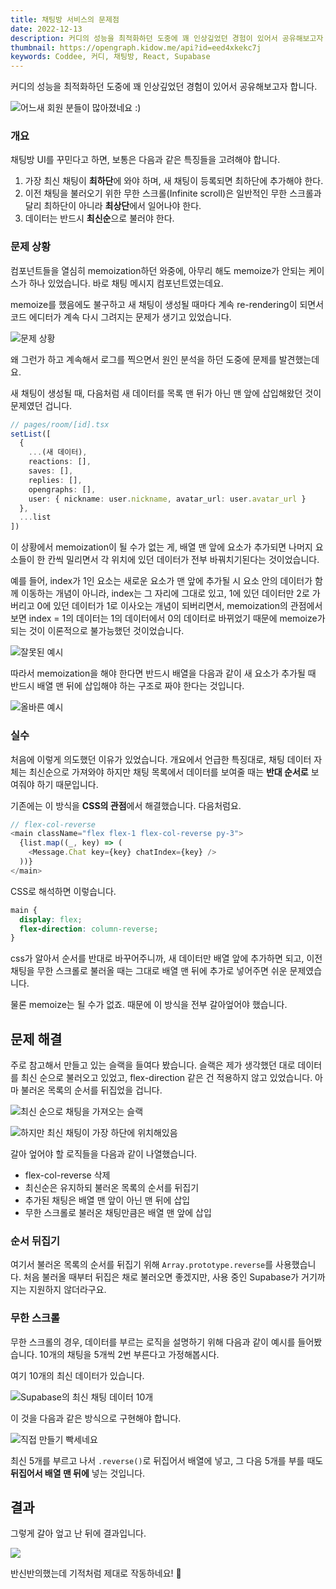 ```yaml
---
title: 채팅방 서비스의 문제점
date: 2022-12-13
description: 커디의 성능을 최적화하던 도중에 꽤 인상깊었던 경험이 있어서 공유해보고자 합니다. 채팅방 UI를 꾸민다고 하면, 보통은 다음과 같은 특징들을 고려해야 합니다.
thumbnail: https://opengraph.kidow.me/api?id=eed4xkekc7j
keywords: Coddee, 커디, 채팅방, React, Supabase
---
```


커디의 성능을 최적화하던 도중에 꽤 인상깊었던 경험이 있어서 공유해보고자 합니다.

![어느새 회원 분들이 많아졌네요 :)](/coddee.png)

### 개요

채팅방 UI를 꾸민다고 하면, 보통은 다음과 같은 특징들을 고려해야 합니다.

1. 가장 최신 채팅이 **최하단**에 와야 하며, 새 채팅이 등록되면 최하단에 추가해야 한다.
2. 이전 채팅을 불러오기 위한 무한 스크롤(Infinite scroll)은 일반적인 무한 스크롤과 달리 최하단이 아니라 **최상단**에서 일어나야 한다.
3. 데이터는 반드시 **최신순**으로 불러야 한다.

### 문제 상황

컴포넌트들을 열심히 memoization하던 와중에, 아무리 해도 memoize가 안되는 케이스가 하나 있었습니다. 바로 채팅 메시지 컴포넌트였는데요.

memoize를 했음에도 불구하고 새 채팅이 생성될 때마다 계속 re-rendering이 되면서 코드 에디터가 계속 다시 그려지는 문제가 생기고 있었습니다.

![문제 상황](problem.gif)

왜 그런가 하고 계속해서 로그를 찍으면서 원인 분석을 하던 도중에 문제를 발견했는데요.

새 채팅이 생성될 때, 다음처럼 새 데이터를 목록 맨 뒤가 아닌 맨 앞에 삽입해왔던 것이 문제였던 겁니다.

```typescript
// pages/room/[id].tsx
setList([
  {
    ...(새 데이터),
    reactions: [],
    saves: [],
    replies: [],
    opengraphs: [],
    user: { nickname: user.nickname, avatar_url: user.avatar_url }
  },
  ...list
])
```

이 상황에서 memoization이 될 수가 없는 게, 배열 맨 앞에 요소가 추가되면 나머지 요소들이 한 칸씩 밀리면서 각 위치에 있던 데이터가 전부 바꿔치기된다는 것이었습니다.

예를 들어, index가 1인 요소는 새로운 요소가 맨 앞에 추가될 시 요소 안의 데이터가 함께 이동하는 개념이 아니라,
index는 그 자리에 그대로 있고, 1에 있던 데이터만 2로 가버리고 0에 있던 데이터가 1로 이사오는 개념이 되버리면서,
memoization의 관점에서 보면 index = 1의 데이터는 1의 데이터에서 0의 데이터로 바뀌었기 때문에 memoize가 되는 것이 이론적으로 불가능했던 것이었습니다.

![잘못된 예시](array-wrong.png)

따라서 memoization을 해야 한다면 반드시 배열을 다음과 같이 새 요소가 추가될 때 반드시 배열 맨 뒤에 삽입해야 하는 구조로 짜야 한다는 것입니다.

![올바른 예시](array-correct.png)

### 실수

처음에 이렇게 의도했던 이유가 있었습니다. 개요에서 언급한 특징대로, 채팅 데이터 자체는 최신순으로 가져와야 하지만 채팅 목록에서 데이터를 보여줄 때는 **반대 순서로** 보여줘야 하기 때문입니다.

기존에는 이 방식을 **CSS의 관점**에서 해결했습니다. 다음처럼요.

```typescript
// flex-col-reverse
<main className="flex flex-1 flex-col-reverse py-3">
  {list.map((_, key) => (
    <Message.Chat key={key} chatIndex={key} />
  ))}
</main>
```

CSS로 해석하면 이렇습니다.

```css
main {
  display: flex;
  flex-direction: column-reverse;
}
```

css가 알아서 순서를 반대로 바꾸어주니까, 새 데이터만 배열 앞에 추가하면 되고, 이전 채팅을 무한 스크롤로 불러올 때는 그대로 배열 맨 뒤에 추가로 넣어주면 쉬운 문제였습니다.

물론 memoize는 될 수가 없죠. 때문에 이 방식을 전부 갈아엎어야 했습니다.

## 문제 해결

주로 참고해서 만들고 있는 슬랙을 들여다 봤습니다. 슬랙은 제가 생각했던 대로 데이터를 최신 순으로 불러오고 있었고, flex-direction 같은 건 적용하지 않고 있었습니다. 아마 불러온 목록의 순서를 뒤집었을 겁니다.

![최신 순으로 채팅을 가져오는 슬랙](slack-network.png)

![하지만 최신 채팅이 가장 하단에 위치해있음](slack-message.png)

갈아 엎어야 할 로직들을 다음과 같이 나열했습니다.

- flex-col-reverse 삭제
- 최신순은 유지하되 불러온 목록의 순서를 뒤집기
- 추가된 채팅은 배열 맨 앞이 아닌 맨 뒤에 삽입
- 무한 스크롤로 불러온 채팅만큼은 배열 맨 앞에 삽입

### 순서 뒤집기

여기서 불러온 목록의 순서를 뒤집기 위해 `Array.prototype.reverse`를 사용했습니다. 처음 불러올 때부터 뒤집은 채로 불러오면 좋겠지만, 사용 중인 Supabase가 거기까지는 지원하지 않더라구요.

### 무한 스크롤

무한 스크롤의 경우, 데이터를 부르는 로직을 설명하기 위해 다음과 같이 예시를 들어봤습니다. 10개의 채팅을 5개씩 2번 부른다고 가정해봅시다.

여기 10개의 최신 데이터가 있습니다.

![Supabase의 최신 채팅 데이터 10개](data.png)

이 것을 다음과 같은 방식으로 구현해야 합니다.

![직접 만들기 빡세네요](reverse.png)

최신 5개를 부르고 나서 `.reverse()`로 뒤집어서 배열에 넣고, 그 다음 5개를 부를 때도 **뒤집어서 배열 맨 뒤에** 넣는 것입니다.

## 결과

그렇게 갈아 엎고 난 뒤에 결과입니다.

![](complete.gif)

반신반의했는데 기적처럼 제대로 작동하네요! 🎉
